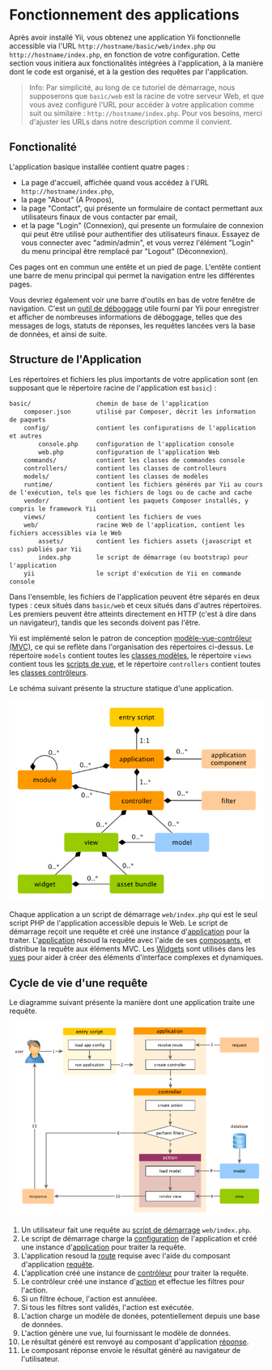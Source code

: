 Fonctionnement des applications
===============================

Après avoir installé Yii, vous obtenez une application Yii fonctionnelle accessible via l'URL `http://hostname/basic/web/index.php` ou `http://hostname/index.php`, en fonction
de votre configuration. Cette section vous initiera aux fonctionalités intégrées à l'application,
à la manière dont le code est organisé, et à la gestion des requêtes par l'application.

> Info: Par simplicité, au long de ce tutoriel de démarrage, nous supposerons que `basic/web` est la racine de votre 
  serveur Web, et que vous avez configuré l'URL pour accéder à votre application comme suit ou similaire : 
  `http://hostname/index.php`.
  Pour vos besoins, merci d'ajuster les URLs dans notre description comme il convient.


Fonctionalité <a name="Functionality"></a>
-------------

L'application basique installée contient quatre pages :

* La page d'accueil, affichée quand vous accédez à l'URL `http://hostname/index.php`,
* la page "About" (A Propos),
* la page "Contact", qui présente un formulaire de contact permettant aux utilisateurs finaux de vous contacter par email,
* et la page "Login" (Connexion), qui presente un formulaire de connexion qui peut être utilisé pour authentifier des utilisateurs finaux. Essayez de vous connecter
  avec "admin/admin", et vous verrez l'élément "Login" du menu principal être remplacé par "Logout" (Déconnexion).

Ces pages ont en commun une entête et un pied de page. L'entête contient une barre de menu principal qui permet la navigation
entre les différentes pages.

Vous devriez également voir une barre d'outils en bas de votre fenêtre de navigation.
C'est un [outil de déboggage](tool-debugger.md) utile fourni par Yii pour enregistrer et afficher de nombreuses informations de déboggage, telles que des messages de logs, statuts de réponses, les requêtes lancées vers la base de données, et ainsi de suite.


Structure de l'Application <a name="application-structure"></a>
---------------------

Les répertoires et fichiers les plus importants de votre application sont (en supposant que le répertoire racine de l'application est `basic`) :

```
basic/                  chemin de base de l'application
    composer.json       utilisé par Composer, décrit les information de paquets
    config/             contient les configurations de l'application et autres
        console.php     configuration de l'application console
        web.php         configuration de l'application Web
    commands/           contient les classes de commandes console
    controllers/        contient les classes de controlleurs
    models/             contient les classes de modèles
    runtime/            contient les fichiers générés par Yii au cours de l'exécution, tels que les fichiers de logs ou de cache and cache
    vendor/             contient les paquets Composer installés, y compris le framework Yii
    views/              contient les fichiers de vues
    web/                racine Web de l'application, contient les fichiers accessibles via le Web
        assets/         contient les fichiers assets (javascript et css) publiés par Yii
        index.php       le script de démarrage (ou bootstrap) pour l'application
    yii                 le script d'exécution de Yii en commande console
```

Dans l'ensemble, les fichiers de l'application peuvent être séparés en deux types : ceux situés dans `basic/web` et ceux situés dans d'autres répertoires. Les premiers peuvent être atteints directement en HTTP (c'est à dire dans un navigateur), tandis que les seconds doivent pas l'être.

Yii est implémenté selon le patron de conception [modèle-vue-contrôleur (MVC)](http://fr.wikipedia.org/wiki/Mod%C3%A8le-vue-contr%C3%B4leur),
ce qui se reflète dans l'organisation des répertoires ci-dessus. Le répertoire `models` contient toutes les [classes modèles](structure-models.md),
le répertoire `views` contient tous les  [scripts de vue](structure-views.md), et le répertoire `controllers` contient toutes les [classes contrôleurs](structure-controllers.md).

Le schéma suivant présente la structure statique d'une application.

![Structure Statique d'Application](images/application-structure.png)

Chaque application a un script de démarrage `web/index.php` qui est le seul script PHP de l'application accessible depuis le Web.
Le script de démarrage reçoit une requête et créé une instance d'[application](structure-applications.md) pour la traiter.
L'[application](structure-applications.md) résoud la requête avec l'aide de ses [composants](concept-components.md),
et distribue la requête aux éléments MVC. Les [Widgets](structure-widgets.md) sont utilisés dans les  [vues](structure-views.md)
pour aider à créer des éléments d'interface complexes et dynamiques.


Cycle de vie d'une requête <a name="request-lifecycle"></a>
-----------------

Le diagramme suivant présente la manière dont une application traite une requête.

![Cycle de Vie d'une Requête](images/application-lifecycle.png)

1. Un utilisateur fait une requête au [script de démarrage](structure-entry-scripts.md) `web/index.php`.
2. Le script de démarrage charge la [configuration](concept-configurations.md) de l'application et créé une instance d'[application](structure-applications.md) pour traiter la requête.
3. L'application resoud la [route](runtime-routing.md) requise avec l'aide du composant d'application [requête](runtime-requests.md).
4. L'application créé une instance de [contrôleur](structure-controllers.md) pour traiter la requête.
5. Le contrôleur créé une instance d'[action](structure-controllers.md)  et effectue les filtres pour l'action.
6. Si un filtre échoue, l'action est annuléee.
7. Si tous les filtres sont validés, l'action est exécutée.
8. L'action charge un modèle de donées, potentiellement depuis une base de données.
9. L'action génère une vue, lui fournissant le modèle de données.
10. Le résultat généré est renvoyé au composant d'application [réponse](runtime-responses.md).
11. Le composant réponse envoie le résultat généré au navigateur de l'utilisateur.
